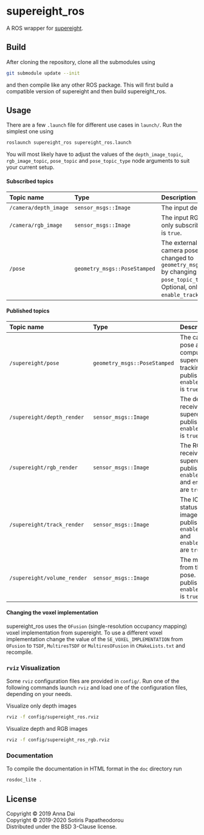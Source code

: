 <!-- SPDX-FileCopyrightText: 2019 Anna Dai -->
<!-- SPDX-FileCopyrightText: 2019-2020 Sotiris Papatheodorou -->
<!-- SPDX-License-Identifier: BSD-3-Clause -->

# supereight\_ros

A ROS wrapper for
[supereight](https://bitbucket.org/smartroboticslab/supereight-srl).



## Build

After cloning the repository, clone all the submodules using

``` bash
git submodule update --init
```

and then compile like any other ROS package. This will first build a compatible
version of supereight and then build supereight\_ros.



## Usage

There are a few `.launch` file for different use cases in `launch/`. Run the
simplest one using

``` bash
roslaunch supereight_ros supereight_ros.launch
```

You will most likely have to adjust the values of the `depth_image_topic`,
`rgb_image_topic`, `pose_topic` and `pose_topic_type` node arguments to suit
your current setup.

#### Subscribed topics

| Topic name            | Type                         | Description |
| :-------------------- | :--------------------------- | :---------- |
| `/camera/depth_image` | `sensor_msgs::Image`         | The input depth image. |
| `/camera/rgb_image`   | `sensor_msgs::Image`         | The input RGB image. Optional, only subscribed to if `enable_rgb` is `true`. |
| `/pose`               | `geometry_msgs::PoseStamped` | The external or ground truth camera pose. Its type can be changed to `geometry_msgs::TransformStamped` by changing the value of the `pose_topic_type` node argument. Optional, only subscribed to if `enable_tracking` is `false`. |

#### Published topics

| Topic name                  | Type                         | Description |
| :-------------------------- | :--------------------------- | :---------- |
| `/supereight/pose`          | `geometry_msgs::PoseStamped` | The camera pose as computed by supereight's ICP tracking. Only published if `enable_tracking` is `true`. |
| `/supereight/depth_render`  | `sensor_msgs::Image`         | The depth image received by supereight. Only published if `enable_rendering` is `true`. |
| `/supereight/rgb_render`    | `sensor_msgs::Image`         | The RGB image received by supereight. Only published if both `enable_rendering` and `enable_rgb` are `true`. |
| `/supereight/track_render`  | `sensor_msgs::Image`         | The ICP tracking status as an image. Only published if both `enable_rendering` and `enable_tracking` are `true`. |
| `/supereight/volume_render` | `sensor_msgs::Image`         | The map render from the current pose. Only published if `enable_rendering` is `true`. |

#### Changing the voxel implementation
supereight\_ros uses the `OFusion` (single-resolution occupancy mapping) voxel
implementation from supereight. To use a different voxel implementation change
the value of the `SE_VOXEL_IMPLEMENTATION` from `OFusion` to `TSDF`,
`MultiresTSDF` or `MultiresOFusion` in `CMakeLists.txt` and recompile.

### `rviz` Visualization

Some `rviz` configuration files are provided in `config/`. Run one of the
following commands launch `rviz` and load one of the configuration files,
depending on your needs.

Visualize only depth images

``` bash
rviz -f config/supereight_ros.rviz
```

Visualize depth and RGB images

``` bash
rviz -f config/supereight_ros_rgb.rviz
```



### Documentation

To compile the documentation in HTML format in the `doc` directory run

``` bash
rosdoc_lite .
```


## License

Copyright © 2019 Anna Dai<br>
Copyright © 2019-2020 Sotiris Papatheodorou<br>
Distributed under the BSD 3-Clause license.

